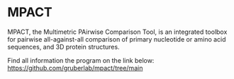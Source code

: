 # MPACT
MPACT, the Multimetric PAirwise Comparison Tool, is an integrated toolbox for pairwise all-against-all comparison of primary nucleotide or amino acid sequences, and 3D protein structures.

Find all information the program on the link below:
https://github.com/gruberlab/mpact/tree/main
